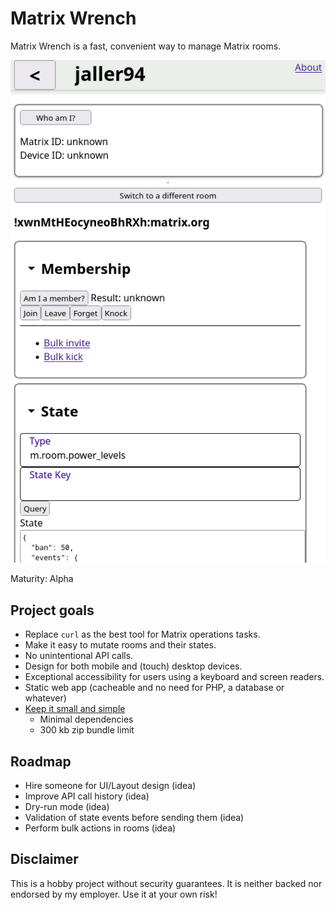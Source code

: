 # Matrix Wrench
Matrix Wrench is a fast, convenient way to manage Matrix rooms.

![](./docs/screenshot.png)

Maturity: Alpha

## Project goals
* Replace `curl` as the best tool for Matrix operations tasks.
* Make it easy to mutate rooms and their states.
* No unintentional API calls.
* Design for both mobile and (touch) desktop devices.
* Exceptional accessibility for users using a keyboard and screen readers.
* Static web app (cacheable and no need for PHP, a database or whatever)
* [Keep it small and simple](https://en.wikipedia.org/wiki/KISS_principle)
  * Minimal dependencies
  * 300 kb zip bundle limit

## Roadmap
* Hire someone for UI/Layout design (idea)
* Improve API call history (idea)
* Dry-run mode (idea)
* Validation of state events before sending them (idea)
* Perform bulk actions in rooms (idea)

## Disclaimer

This is a hobby project without security guarantees. It is neither backed nor endorsed by my employer.
Use it at your own risk!
